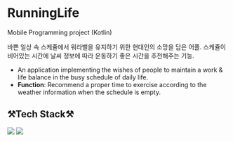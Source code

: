 # RunningLife

Mobile Programming project (Kotlin)

바쁜 일상 속 스케쥴에서 워라밸을 유지하기 위한 현대인의 소망을 담은 어플.
스케쥴이 비어있는 시간에 날씨 정보에 따라 운동하기 좋은 시간을 추천해주는 기능.

- An application implementing the wishes of people to maintain a work & life balance in the busy schedule of daily life.
- **Function**: Recommend a proper time to exercise according to the weather information when the schedule is empty.


## ⚒️Tech Stack⚒️
<img src="https://img.shields.io/badge/Android-3DDC84?style=for-the-badge&logo=Android&logoColor=white"> <img src="https://img.shields.io/badge/Kotlin-7F52FF?style=for-the-badge&logo=Kotlin&logoColor=white"> 
<br><br> 
